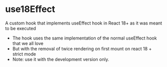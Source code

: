 # use18Effect
A custom hook that implements useEffect hook in React 18+ as it was meant to be executed

- The hook uses the same implementation of the normal useEffect hook that we all love
- But with the removal of twice rendering on first mount on react 18 + strict mode
- Note: use it with the development version only.